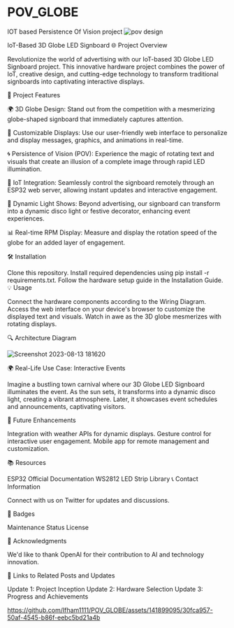 # POV_GLOBE
IOT based Persistence Of Vision project
![pov design](https://github.com/Ifham1111/POV_GLOBE/assets/141899095/07308f2c-000a-496b-b8a1-7526efe765bb)

IoT-Based 3D Globe LED Signboard
🌐 Project Overview

Revolutionize the world of advertising with our IoT-based 3D Globe LED Signboard project. This innovative hardware project combines the power of IoT, creative design, and cutting-edge technology to transform traditional signboards into captivating interactive displays.

🚀 Project Features

🌍 3D Globe Design: Stand out from the competition with a mesmerizing globe-shaped signboard that immediately captures attention.

🎨 Customizable Displays: Use our user-friendly web interface to personalize and display messages, graphics, and animations in real-time.

🌀 Persistence of Vision (POV): Experience the magic of rotating text and visuals that create an illusion of a complete image through rapid LED illumination.

📡 IoT Integration: Seamlessly control the signboard remotely through an ESP32 web server, allowing instant updates and interactive engagement.

🌈 Dynamic Light Shows: Beyond advertising, our signboard can transform into a dynamic disco light or festive decorator, enhancing event experiences.

📊 Real-time RPM Display: Measure and display the rotation speed of the globe for an added layer of engagement.

🛠️ Installation

Clone this repository.
Install required dependencies using pip install -r requirements.txt.
Follow the hardware setup guide in the Installation Guide.
💡 Usage

Connect the hardware components according to the Wiring Diagram.
Access the web interface on your device's browser to customize the displayed text and visuals.
Watch in awe as the 3D globe mesmerizes with rotating displays.

🔍 Architecture Diagram

![Screenshot 2023-08-13 181620](https://github.com/Ifham1111/POV_GLOBE/assets/141899095/cbf666a5-37b7-41ee-b0e4-3f0d972e37a7)





🌍 Real-Life Use Case: Interactive Events

Imagine a bustling town carnival where our 3D Globe LED Signboard illuminates the event. As the sun sets, it transforms into a dynamic disco light, creating a vibrant atmosphere. Later, it showcases event schedules and announcements, captivating visitors.


🚀 Future Enhancements

Integration with weather APIs for dynamic displays.
Gesture control for interactive user engagement.
Mobile app for remote management and customization.


📚 Resources

ESP32 Official Documentation
WS2812 LED Strip Library
📞 Contact Information

Connect with us on Twitter for updates and discussions.

🏅 Badges

Maintenance Status
License

🙏 Acknowledgments

We'd like to thank OpenAI for their contribution to AI and technology innovation.

🔗 Links to Related Posts and Updates

Update 1: Project Inception
Update 2: Hardware Selection
Update 3: Progress and Achievements

https://github.com/Ifham1111/POV_GLOBE/assets/141899095/30fca957-50af-4545-b86f-eebc5bd21a4b


